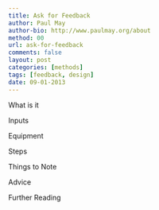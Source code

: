 ```yaml
---
title: Ask for Feedback 
author: Paul May
author-bio: http://www.paulmay.org/about
method: 00
url: ask-for-feedback
comments: false
layout: post
categories: [methods]
tags: [feedback, design]
date: 09-01-2013
---
```

What is it

Inputs

Equipment

Steps

Things to Note

Advice

Further Reading



